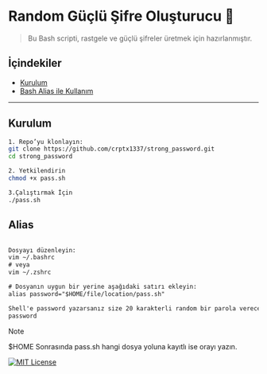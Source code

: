 # Random Güçlü Şifre Oluşturucu 🔐

> Bu Bash scripti, rastgele ve güçlü şifreler üretmek için hazırlanmıştır.


## İçindekiler

- [Kurulum](#kurulum)
- [Bash Alias ile Kullanım](#alias)


---
## Kurulum
```bash
1. Repo’yu klonlayın:
git clone https://github.com/crptx1337/strong_password.git
cd strong_password

2. Yetkilendirin
chmod +x pass.sh

3.Çalıştırmak İçin
./pass.sh
```

## Alias

```html

Dosyayı düzenleyin:
vim ~/.bashrc
# veya
vim ~/.zshrc

# Dosyanın uygun bir yerine aşağıdaki satırı ekleyin:
alias password="$HOME/file/location/pass.sh"

Shell'e password yazarsanız size 20 karakterli random bir parola verecektir..
password
```


> [!NOTE]
> $HOME Sonrasında pass.sh hangi dosya yoluna kayıtlı ise orayı yazın.

[![MIT License](https://img.shields.io/badge/License-MIT-green.svg)](https://choosealicense.com/licenses/mit/)

